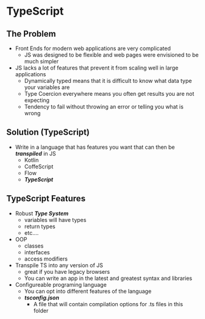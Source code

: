 # TypeScript

## The Problem
- Front Ends for modern web applications are very complicated
  - JS was designed to be flexible and web pages were envisioned to be much simpler
- JS lacks a lot of features that prevent it from scaling well in large applications
  - Dynamically typed means that it is difficult to know what data type your variables are
  - Type Coercion everywhere means you often get results you are not expecting
  - Tendency to fail without throwing an error or telling you what is wrong

## Solution (TypeScript)
- Write in a language that has features you want that can then be ***transpiled*** in JS
  - Kotlin
  - CoffeScript
  - Flow 
  - ***TypeScript***

## TypeScript Features
- Robust ***Type System***
  - variables will have types
  - return types
  - etc....
- OOP
  - classes
  - interfaces
  - access modifiers
- Transpile TS into any version of JS
  - great if you have legacy browsers
  - You can write an app in the latest and greatest syntax and libraries 
- Configureable programing language
  - You can opt into different features of the language 
  - ***tsconfig.json***
    - A file that will contain compilation options for .ts files in this folder